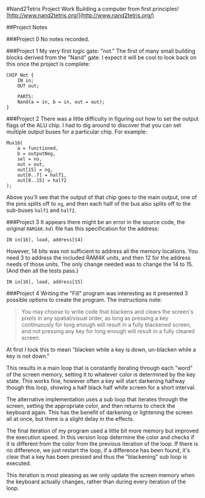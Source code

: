 #Nand2Tetris Project Work
Building a computer from first principles! [http://www.nand2tetris.org/](http://www.nand2tetris.org/)

##Project Notes

###Project 0
No notes recorded.

###Project 1
My very first logic gate: "not." The first of many small building blocks derived from the "Nand" gate. I expect it will be cool to look back on this once the project is complete:

    CHIP Not {
        IN in;
        OUT out;

        PARTS:
        Nand(a = in, b = in, out = out);
    }


###Project 2
There was a little difficulty in figuring out how to set the output flags of the ALU chip. I had to dig around to discover that you can set multiple output buses for a particular chip. For example:

    Mux16(
        a = functioned,
        b = outputNeg,
        sel = no,
        out = out,
        out[15] = ng,
        out[0..7] = half1,
        out[8..15] = half2
    );

Above you'll see that the output of that chip goes to the main output, one of the pins splits off to `ng`, and then each half of the bus also splits off to the sub-buses `half1` and `half2`.

###Project 3
It appears there might be an error in the source code, the original `RAM16K.hdl` file has this specification for the address:

    IN in[16], load, address[14]

However, 14 bits was not sufficient to address all the memory locations. You need 3 to address the included RAM4K units, and then 12 for the address needs of those units. The only change needed was to change the 14 to 15. (And then all the tests pass.)

    IN in[16], load, address[15]

###Project 4
Writing the "Fill" program was interesting as it presented 3 possible options to create the program. The instructions note:

> You may choose to write code that blackens and clears the screen's pixels in any spatial/visual order, as long as pressing a key continuously for long enough will result in a fully blackened screen, and not pressing any key for long enough will result in a fully cleared screen.

At first I took this to mean "blacken while a key is down, un-blacken while a key is not down."

This results in a main loop that is constantly iterating through each "word" of the screen memory, setting it to whatever color is determined by the key state. This works fine, however often a key will start darkening halfway though this loop, showing a half black half white screen for a short interval.

The alternative implementation uses a sub loop that iterates through the screen, setting the appropriate color, and then returns to check the keyboard again. This has the benefit of darkening or lightening the screen all at once, but there is a slight delay in the effects.

The final iteration of my program used a little bit more memory but improved the execution speed. In this version loop determine the color and checks if it is different from the color from the previous iteration of the loop. If there is no difference, we just restart the loop, if a difference has been found, it's clear that a key has been pressed and thus the "blackening" sub loop is executed.

This iteration is most pleasing as we only update the screen memory when the keyboard actually changes, rather than during every iteration of the loop.
